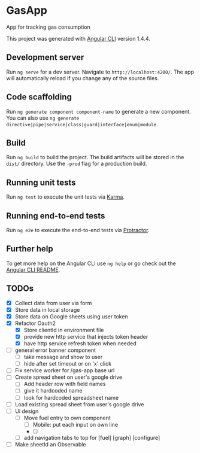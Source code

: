 # GasApp
App for tracking gas consumption

This project was generated with [Angular CLI](https://github.com/angular/angular-cli) version 1.4.4.

## Development server

Run `ng serve` for a dev server. Navigate to `http://localhost:4200/`. The app will automatically reload if you change any of the source files.

## Code scaffolding

Run `ng generate component component-name` to generate a new component. You can also use `ng generate directive|pipe|service|class|guard|interface|enum|module`.

## Build

Run `ng build` to build the project. The build artifacts will be stored in the `dist/` directory. Use the `-prod` flag for a production build.

## Running unit tests

Run `ng test` to execute the unit tests via [Karma](https://karma-runner.github.io).

## Running end-to-end tests

Run `ng e2e` to execute the end-to-end tests via [Protractor](http://www.protractortest.org/).

## Further help

To get more help on the Angular CLI use `ng help` or go check out the [Angular CLI README](https://github.com/angular/angular-cli/blob/master/README.md).

## TODOs
* [x] Collect data from user via form
* [x] Store data in local storage
* [x] Store data on Google sheets using user token
* [x] Refactor Oauth2
    * [x] Store clientId in environment file
    * [x] provide new http service that injects token header
    * [x] have http service refresh token when needed
* [ ] general error banner component
    * [ ] take message and show to user
    * [ ] hide after set timeout or on 'x' click
* [ ] Fix service worker for /gas-app base url
* [ ] Create spread sheet on user's google drive
    * [ ] Add header row with field names
    * [ ] give it hardcoded name
    * [ ] look for hardcoded spreadsheet name
* [ ] Load existing spread sheet from user's google drive
* [ ] Ui design
    * [ ] Move fuel entry to own component
        * [ ] Mobile: put each input on own line
        * [ ] 
    * [ ] add navigation tabs to top for [fuel] [graph] [configure]
* [ ] Make sheetId an Observable